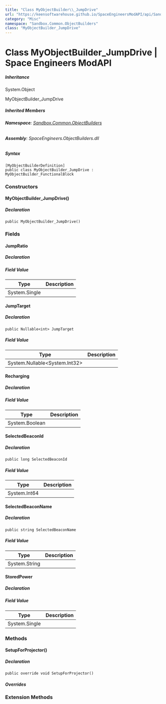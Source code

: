 ```yaml
---
title: "Class MyObjectBuilder\\_JumpDrive"
url: "https://keensoftwarehouse.github.io/SpaceEngineersModAPI/api/Sandbox.Common.ObjectBuilders.MyObjectBuilder_JumpDrive.html"
category: "Misc"
namespace: "Sandbox.Common.ObjectBuilders"
class: "MyObjectBuilder_JumpDrive"
---
```


# Class MyObjectBuilder\_JumpDrive | Space Engineers ModAPI

##### Inheritance

System.Object

MyObjectBuilder\_JumpDrive

##### Inherited Members

###### **Namespace**: [Sandbox.Common.ObjectBuilders](https://keensoftwarehouse.github.io/SpaceEngineersModAPI/api/Sandbox.Common.ObjectBuilders.html)

###### **Assembly**: SpaceEngineers.ObjectBuilders.dll

##### Syntax

```
[MyObjectBuilderDefinition]
public class MyObjectBuilder_JumpDrive : MyObjectBuilder_FunctionalBlock
```

### Constructors

#### MyObjectBuilder\_JumpDrive()

##### Declaration

```
public MyObjectBuilder_JumpDrive()
```

### Fields

#### JumpRatio

##### Declaration

##### Field Value

| Type | Description |
| --- | --- |
| System.Single |     |

#### JumpTarget

##### Declaration

```
public Nullable<int> JumpTarget
```

##### Field Value

| Type | Description |
| --- | --- |
| System.Nullable<System.Int32\> |     |

#### Recharging

##### Declaration

##### Field Value

| Type | Description |
| --- | --- |
| System.Boolean |     |

#### SelectedBeaconId

##### Declaration

```
public long SelectedBeaconId
```

##### Field Value

| Type | Description |
| --- | --- |
| System.Int64 |     |

#### SelectedBeaconName

##### Declaration

```
public string SelectedBeaconName
```

##### Field Value

| Type | Description |
| --- | --- |
| System.String |     |

#### StoredPower

##### Declaration

##### Field Value

| Type | Description |
| --- | --- |
| System.Single |     |

### Methods

#### SetupForProjector()

##### Declaration

```
public override void SetupForProjector()
```

##### Overrides

### Extension Methods